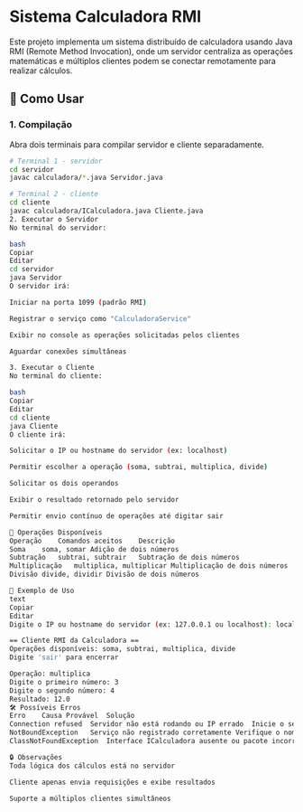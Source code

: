 # Sistema Calculadora RMI

Este projeto implementa um sistema distribuído de calculadora usando Java RMI (Remote Method Invocation), onde um servidor centraliza as operações matemáticas e múltiplos clientes podem se conectar remotamente para realizar cálculos.

## 🚀 Como Usar

### 1. Compilação

Abra dois terminais para compilar servidor e cliente separadamente.

```bash
# Terminal 1 - servidor
cd servidor
javac calculadora/*.java Servidor.java

# Terminal 2 - cliente
cd cliente
javac calculadora/ICalculadora.java Cliente.java
2. Executar o Servidor
No terminal do servidor:

bash
Copiar
Editar
cd servidor
java Servidor
O servidor irá:

Iniciar na porta 1099 (padrão RMI)

Registrar o serviço como "CalculadoraService"

Exibir no console as operações solicitadas pelos clientes

Aguardar conexões simultâneas

3. Executar o Cliente
No terminal do cliente:

bash
Copiar
Editar
cd cliente
java Cliente
O cliente irá:

Solicitar o IP ou hostname do servidor (ex: localhost)

Permitir escolher a operação (soma, subtrai, multiplica, divide)

Solicitar os dois operandos

Exibir o resultado retornado pelo servidor

Permitir envio contínuo de operações até digitar sair

🔧 Operações Disponíveis
Operação	Comandos aceitos	Descrição
Soma	soma, somar	Adição de dois números
Subtração	subtrai, subtrair	Subtração de dois números
Multiplicação	multiplica, multiplicar	Multiplicação de dois números
Divisão	divide, dividir	Divisão de dois números

📝 Exemplo de Uso
text
Copiar
Editar
Digite o IP ou hostname do servidor (ex: 127.0.0.1 ou localhost): localhost

== Cliente RMI da Calculadora ==
Operações disponíveis: soma, subtrai, multiplica, divide  
Digite 'sair' para encerrar

Operação: multiplica  
Digite o primeiro número: 3  
Digite o segundo número: 4  
Resultado: 12.0
🛠 Possíveis Erros
Erro	Causa Provável	Solução
Connection refused	Servidor não está rodando ou IP errado	Inicie o servidor e use o IP correto
NotBoundException	Serviço não registrado corretamente	Verifique o nome "CalculadoraService"
ClassNotFoundException	Interface ICalculadora ausente ou pacote incorreto	Verifique a interface no cliente

🔒 Observações
Toda lógica dos cálculos está no servidor

Cliente apenas envia requisições e exibe resultados

Suporte a múltiplos clientes simultâneos
